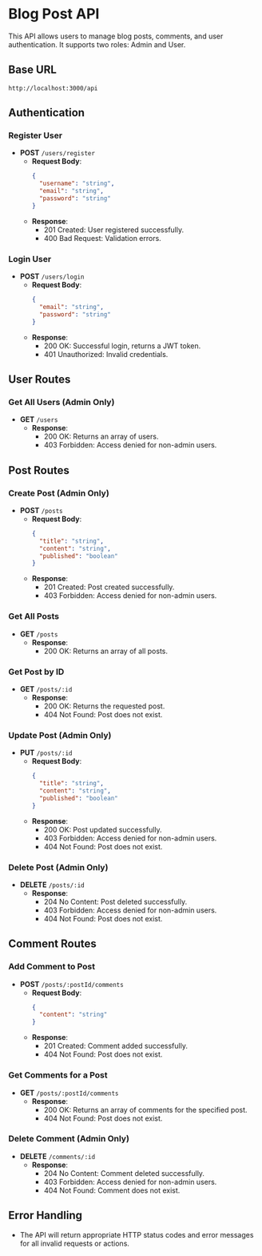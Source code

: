 # Blog Post API

This API allows users to manage blog posts, comments, and user authentication. It supports two roles: Admin and User.

## Base URL
```
http://localhost:3000/api
```

## Authentication

### Register User
- **POST** `/users/register`
  - **Request Body**:
    ```json
    {
      "username": "string",
      "email": "string",
      "password": "string"
    }
    ```
  - **Response**:
    - 201 Created: User registered successfully.
    - 400 Bad Request: Validation errors.

### Login User
- **POST** `/users/login`
  - **Request Body**:
    ```json
    {
      "email": "string",
      "password": "string"
    }
    ```
  - **Response**:
    - 200 OK: Successful login, returns a JWT token.
    - 401 Unauthorized: Invalid credentials.

## User Routes

### Get All Users (Admin Only)
- **GET** `/users`
  - **Response**:
    - 200 OK: Returns an array of users.
    - 403 Forbidden: Access denied for non-admin users.

## Post Routes

### Create Post (Admin Only)
- **POST** `/posts`
  - **Request Body**:
    ```json
    {
      "title": "string",
      "content": "string",
      "published": "boolean"
    }
    ```
  - **Response**:
    - 201 Created: Post created successfully.
    - 403 Forbidden: Access denied for non-admin users.

### Get All Posts
- **GET** `/posts`
  - **Response**:
    - 200 OK: Returns an array of all posts.

### Get Post by ID
- **GET** `/posts/:id`
  - **Response**:
    - 200 OK: Returns the requested post.
    - 404 Not Found: Post does not exist.

### Update Post (Admin Only)
- **PUT** `/posts/:id`
  - **Request Body**:
    ```json
    {
      "title": "string",
      "content": "string",
      "published": "boolean"
    }
    ```
  - **Response**:
    - 200 OK: Post updated successfully.
    - 403 Forbidden: Access denied for non-admin users.
    - 404 Not Found: Post does not exist.

### Delete Post (Admin Only)
- **DELETE** `/posts/:id`
  - **Response**:
    - 204 No Content: Post deleted successfully.
    - 403 Forbidden: Access denied for non-admin users.
    - 404 Not Found: Post does not exist.

## Comment Routes

### Add Comment to Post
- **POST** `/posts/:postId/comments`
  - **Request Body**:
    ```json
    {
      "content": "string"
    }
    ```
  - **Response**:
    - 201 Created: Comment added successfully.
    - 404 Not Found: Post does not exist.

### Get Comments for a Post
- **GET** `/posts/:postId/comments`
  - **Response**:
    - 200 OK: Returns an array of comments for the specified post.
    - 404 Not Found: Post does not exist.

### Delete Comment (Admin Only)
- **DELETE** `/comments/:id`
  - **Response**:
    - 204 No Content: Comment deleted successfully.
    - 403 Forbidden: Access denied for non-admin users.
    - 404 Not Found: Comment does not exist.

## Error Handling
- The API will return appropriate HTTP status codes and error messages for all invalid requests or actions.
